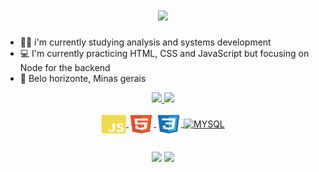 

<h1 align="center" style="color: green;">
  <img src="https://readme-typing-svg.herokuapp.com?font=Fira+Code&size=22&pause=1000&color=18F74B&random=false&width=435&lines=Hello+World!)" />
</h1>


- 👨‍🎓 i'm currently studying analysis and systems development 
- 💻 I'm currently practicing HTML, CSS and JavaScript but focusing on Node for the backend
- 🌆 Belo horizonte, Minas gerais


<div align="center">
  <a href="https://github.com/Cayoluan">
  <img height="150em" src="https://github-readme-stats.vercel.app/api?username=Cayoluan&show_icons=true&theme=great-gatsby&include_all_commits=true&count_private=true"/>
  <img height="150em" src="https://github-readme-stats.vercel.app/api/top-langs/?username=Cayoluan&layout=compact&langs_count=7&theme=great-gatsby"/>
</div>
  
  <div align=center style="display: inline_block"><br>
  <img align="center" alt="Js" height="30" width="40" src="https://raw.githubusercontent.com/devicons/devicon/master/icons/javascript/javascript-plain.svg">
  <img align="center" alt="HTML" height="30" width="40" src="https://raw.githubusercontent.com/devicons/devicon/master/icons/html5/html5-original.svg">
  <img align="center" alt="CSS" height="30" width="40" src="https://raw.githubusercontent.com/devicons/devicon/master/icons/css3/css3-original.svg">
  <img align="center" alt="MYSQL" height="30" width="60" src="https://img.shields.io/badge/MySQL-00000F?style=for-the-badge&logo=mysql&logoColor=white">
</div>

  ##
  
<div align=center> 
  <a href = "mailto:cayoduraes@gmail.com"><img src="https://img.shields.io/badge/Gmail-D14836?style=for-the-badge&logo=gmail&logoColor=white" target="_blank"></a>
  <a href="https://www.linkedin.com/in/cayo-luan/" target="_blank"><img src="https://img.shields.io/badge/-LinkedIn-%230077B5?style=for-the-badge&logo=linkedin&logoColor=white" target="_blank"></a> 
 
</div>
